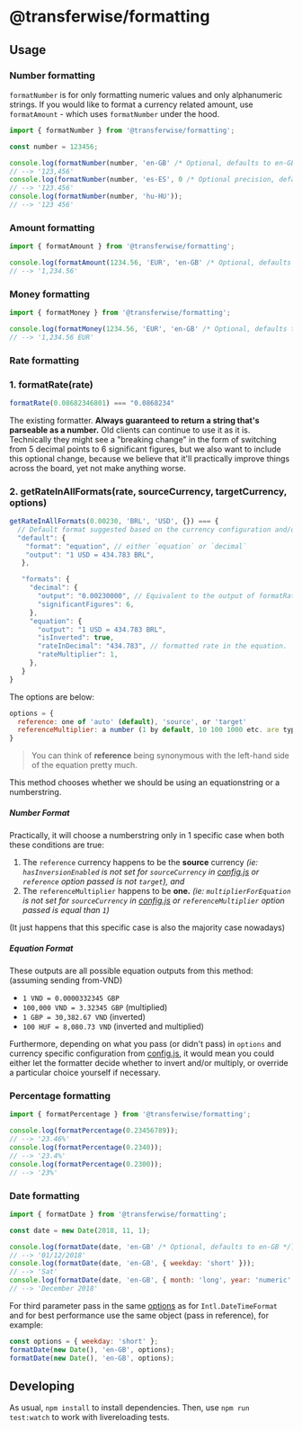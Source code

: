 # @transferwise/formatting

## Usage

### Number formatting

`formatNumber` is for only formatting numeric values and only alphanumeric strings. If you would like to format a currency related amount, use `formatAmount` - which uses `formatNumber` under the hood.

```javascript
import { formatNumber } from '@transferwise/formatting';

const number = 123456;

console.log(formatNumber(number, 'en-GB' /* Optional, defaults to en-GB */));
// --> '123,456'
console.log(formatNumber(number, 'es-ES', 0 /* Optional precision, defaults to 0 */));
// --> '123.456'
console.log(formatNumber(number, 'hu-HU'));
// --> '123 456'
```

### Amount formatting

```javascript
import { formatAmount } from '@transferwise/formatting';

console.log(formatAmount(1234.56, 'EUR', 'en-GB' /* Optional, defaults to en-GB */));
// --> '1,234.56'
```

### Money formatting

```javascript
import { formatMoney } from '@transferwise/formatting';

console.log(formatMoney(1234.56, 'EUR', 'en-GB' /* Optional, defaults to en-GB */));
// --> '1,234.56 EUR'
```

### Rate formatting

### 1. formatRate(rate)
```js
formatRate(0.08682346801) === "0.0868234"
```

The existing formatter. **Always guaranteed to return a string that's parseable as a number.** Old clients can continue to use it as it is. Technically they might see a "breaking change" in the form of switching from 5 decimal points to 6 significant figures, but we also want to include this optional change, because we believe that it'll practically improve things across the board, yet not make anything worse.

### 2. getRateInAllFormats(rate, sourceCurrency, targetCurrency, options)

```js
getRateInAllFormats(0.00230, 'BRL', 'USD', {}) === {
  // Default format suggested based on the currency configuration and/or options passed
  "default": {
    "format": "equation", // either `equation` or `decimal`
    "output": "1 USD = 434.783 BRL",
   },

   "formats": {
     "decimal": {
       "output": "0.00230000", // Equivalent to the output of formatRate(rate)
       "significantFigures": 6,
     },
     "equation": {
       "output": "1 USD = 434.783 BRL",
       "isInverted": true,
       "rateInDecimal": "434.783", // formatted rate in the equation.
       "rateMultiplier": 1,
     },
   }
}
```
The options are below:
```js
options = {
  reference: one of 'auto' (default), 'source', or 'target'
  referenceMultiplier: a number (1 by default, 10 100 1000 etc. are typical alternatives),
}
```
> You can think of **reference** being synonymous with the left-hand side of the equation pretty much.

This method chooses whether we should be using an equationstring or a numberstring.

##### Number Format
Practically, it will choose a numberstring only in 1 specific case when both these conditions are true:

1. The `reference` currency happens to be the **source** currency *(ie: `hasInversionEnabled` is not set for `sourceCurrency` in [config.js](./src/rate/config.js) or `reference` option passed is not `target`), and*
2. The `referenceMultiplier` happens to be **one.** *(ie: `multiplierForEquation` is not set for  `sourceCurrency` in [config.js](./src/rate/config.js) or `referenceMultiplier` option passed is equal than `1`)*

(It just happens that this specific case is also the majority case nowadays)

##### Equation Format
These outputs are all possible equation outputs from this method: (assuming sending from-VND)

- `1 VND = 0.0000332345 GBP`
- `100,000 VND = 3.32345 GBP` (multiplied)
- `1 GBP = 30,382.67 VND` (inverted)
- `100 HUF = 8,080.73 VND` (inverted and multiplied)

Furthermore, depending on what you pass (or didn't pass) in `options` and currency specific configuration from [config.js](./src/rate/config.js), it would mean you could either let the formatter decide whether to invert and/or multiply, or override a particular choice yourself if necessary.

### Percentage formatting

```javascript
import { formatPercentage } from '@transferwise/formatting';

console.log(formatPercentage(0.23456789));
// --> '23.46%'
console.log(formatPercentage(0.2340));
// --> '23.4%'
console.log(formatPercentage(0.2300));
// --> '23%'
```

### Date formatting

```javascript
import { formatDate } from '@transferwise/formatting';

const date = new Date(2018, 11, 1);

console.log(formatDate(date, 'en-GB' /* Optional, defaults to en-GB */));
// --> '01/12/2018'
console.log(formatDate(date, 'en-GB', { weekday: 'short' }));
// --> 'Sat'
console.log(formatDate(date, 'en-GB', { month: 'long', year: 'numeric' }));
// --> 'December 2018'
```
For third parameter pass in the same [options](https://developer.mozilla.org/en-US/docs/Web/JavaScript/Reference/Global_Objects/DateTimeFormat#Parameters) as for `Intl.DateTimeFormat` and for best performance use the same object (pass in reference), for example:
```javascript
const options = { weekday: 'short' };
formatDate(new Date(), 'en-GB', options);
formatDate(new Date(), 'en-GB', options);
```

## Developing

As usual, `npm install` to install dependencies.
Then, use `npm run test:watch` to work with livereloading tests.
